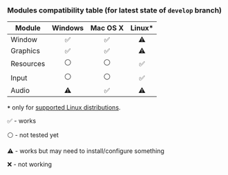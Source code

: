 ### Modules compatibility table (for latest state of `develop` branch)

|   Module  |       Windows      |       Mac OS X     |        Linux*      |
|-----------|:------------------:|:------------------:|:------------------:|
| Window    | :white_check_mark: | :white_check_mark: |      :warning:     |
| Graphics  | :white_check_mark: | :white_check_mark: |      :warning:     |
| Resources |   :white_circle:   |   :white_circle:   | :white_check_mark: |
| Input     |   :white_circle:   |   :white_circle:   | :white_check_mark: |
| Audio     |      :warning:     | :white_check_mark: |      :warning:     |

 **`*`** only for [supported Linux distributions](https://github.com/dotnet/core/blob/master/release-notes/2.0/2.0-supported-os.md).
 
 :white_check_mark: - works
 
 :white_circle: - not tested yet
 
 :warning: - works but may need to install/configure something
 
 :x: - not working
